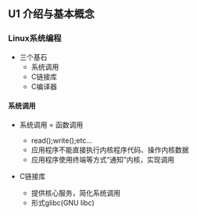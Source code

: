 ## U1 介绍与基本概念 ##
### Linux系统编程 ###
- 三个基石
  + 系统调用
  + C链接库
  + C编译器
#### 系统调用 ####
- 系统调用 = 函数调用
  + read();write();etc...
  + 应用程序不能直接执行内核程序代码、操作内核数据
  + 应用程序使用终端等方式“通知”内核，实现调用

- C链接库
  + 提供核心服务，简化系统调用
  + 形式glibc(GNU libc)

